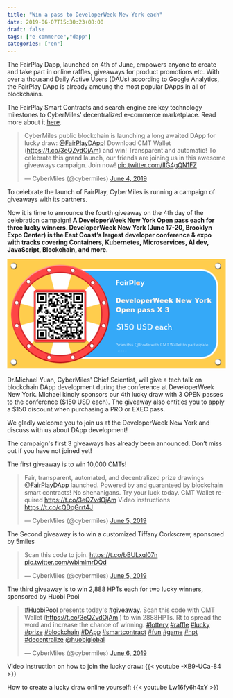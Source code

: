 ```yaml
---
title: "Win a pass to DeveloperWeek New York each"
date: 2019-06-07T15:30:23+08:00
draft: false
tags: ["e-commerce","dapp"] 
categories: ["en"] 
---
```


The FairPlay Dapp, launched on 4th of June, empowers anyone to create and take part in online raffles, giveaways for product promotions etc. With over a thousand Daily Active Users (DAUs) according to Google Analytics, the FairPlay DApp is already amoung the most  popular DApps in all of blockchains. 

The FairPlay Smart Contracts and search engine are key technology milestones to CyberMiles' decentralized e-commerce marketplace. Read more about it [here](https://twitter.com/cybermiles/status/1136200489995911169?s=21). 

<blockquote class="twitter-tweet"><p lang="en" dir="ltr">CyberMiles public blockchain is launching a long awaited DApp for lucky draw: <a href="https://twitter.com/FairPlayDApp?ref_src=twsrc%5Etfw">@FairPlayDApp</a>! Download CMT Wallet (<a href="https://t.co/3eQZvdOjAm">https://t.co/3eQZvdOjAm</a>) and win! Transparent and automatic! To celebrate this grand launch, our friends are joining us in this awesome giveaways campaign. Join now! <a href="https://t.co/IIG4gQN1FZ">pic.twitter.com/IIG4gQN1FZ</a></p>&mdash; CyberMiles (@cybermiles) <a href="https://twitter.com/cybermiles/status/1135911551817281538?ref_src=twsrc%5Etfw">June 4, 2019</a></blockquote> <script async src="https://platform.twitter.com/widgets.js" charset="utf-8"></script>

To celebrate the launch of FairPlay, CyberMiles is running a campaign of giveaways with its partners. 

Now it is time to announce the fourth giveaway on the 4th day of the celebration campaign! **A DeveloperWeek New York Open pass each for three lucky  winners. DeveloperWeek New York (June 17-20, Brooklyn Expo Center) is the East Coast’s largest developer conference & expo with tracks covering Containers, Kubernetes, Microservices, AI dev, JavaScript, Blockchain, and more.**

![](/images/20190607-giveaway4-01.png)

Dr.Michael Yuan, CyberMiles' Chief Scientist, will give a tech talk on blockchain DApp development during the conference at DeveloperWeek New York. Michael kindly sponsors our 4th lucky draw with 3 OPEN passes to the conference ($150 USD each). The giveaway also entitles you to apply a $150 discount when purchasing a PRO or EXEC pass.

We gladly welcome you to join us at the DeveloperWeek New York and discuss with us about DApp development!

The campaign's first 3 giveaways has already been announced. Don’t miss out if you have not joined yet!


The first giveaway is to win 10,000 CMTs!

<blockquote class="twitter-tweet"><p lang="en" dir="ltr">Fair, transparent, automated, and decentralized prize drawings <a href="https://twitter.com/FairPlayDApp?ref_src=twsrc%5Etfw">@FairPlayDApp</a> launched. Powered by and guaranteed by blockchain smart contracts! No shenanigans. Try your luck today. CMT Wallet required <a href="https://t.co/3eQZvdOjAm">https://t.co/3eQZvdOjAm</a> Video instructions <a href="https://t.co/cQDqGrrt4J">https://t.co/cQDqGrrt4J</a></p>&mdash; CyberMiles (@cybermiles) <a href="https://twitter.com/cybermiles/status/1136200489995911169?ref_src=twsrc%5Etfw">June 5, 2019</a></blockquote> <script async src="https://platform.twitter.com/widgets.js" charset="utf-8"></script>

The Second giveaway is to win a customized Tiffany Corkscrew, sponsored by 5miles

<blockquote class="twitter-tweet"><p lang="en" dir="ltr">Scan this code to join. <a href="https://t.co/bBULxql07n">https://t.co/bBULxql07n</a> <a href="https://t.co/wbimlmrDQd">pic.twitter.com/wbimlmrDQd</a></p>&mdash; CyberMiles (@cybermiles) <a href="https://twitter.com/cybermiles/status/1136341685665816576?ref_src=twsrc%5Etfw">June 5, 2019</a></blockquote> <script async src="https://platform.twitter.com/widgets.js" charset="utf-8"></script>

The third giveaway is to win 2,888 HPTs each for two lucky winners, sponsored by Huobi Pool

<blockquote class="twitter-tweet"><p lang="en" dir="ltr"><a href="https://twitter.com/hashtag/HuobiPool?src=hash&amp;ref_src=twsrc%5Etfw">#HuobiPool</a> presents today&#39;s <a href="https://twitter.com/hashtag/giveaway?src=hash&amp;ref_src=twsrc%5Etfw">#giveaway</a>. Scan this code with CMT Wallet (<a href="https://t.co/3eQZvdOjAm">https://t.co/3eQZvdOjAm</a> ) to win 2888HPTs. Rt to spread the word and increase the chance of winning. <a href="https://twitter.com/hashtag/lottery?src=hash&amp;ref_src=twsrc%5Etfw">#lottery</a> <a href="https://twitter.com/hashtag/raffle?src=hash&amp;ref_src=twsrc%5Etfw">#raffle</a> <a href="https://twitter.com/hashtag/lucky?src=hash&amp;ref_src=twsrc%5Etfw">#lucky</a> <a href="https://twitter.com/hashtag/prize?src=hash&amp;ref_src=twsrc%5Etfw">#prize</a> <a href="https://twitter.com/hashtag/blockchain?src=hash&amp;ref_src=twsrc%5Etfw">#blockchain</a> <a href="https://twitter.com/hashtag/DApp?src=hash&amp;ref_src=twsrc%5Etfw">#DApp</a> <a href="https://twitter.com/hashtag/smartcontract?src=hash&amp;ref_src=twsrc%5Etfw">#smartcontract</a> <a href="https://twitter.com/hashtag/fun?src=hash&amp;ref_src=twsrc%5Etfw">#fun</a> <a href="https://twitter.com/hashtag/game?src=hash&amp;ref_src=twsrc%5Etfw">#game</a> <a href="https://twitter.com/hashtag/hpt?src=hash&amp;ref_src=twsrc%5Etfw">#hpt</a> <a href="https://twitter.com/hashtag/decentralize?src=hash&amp;ref_src=twsrc%5Etfw">#decentralize</a> <a href="https://twitter.com/HuobiGlobal?ref_src=twsrc%5Etfw">@huobiglobal</a></p>&mdash; CyberMiles (@cybermiles) <a href="https://twitter.com/cybermiles/status/1136653403210231808?ref_src=twsrc%5Etfw">June 6, 2019</a></blockquote> <script async src="https://platform.twitter.com/widgets.js" charset="utf-8"></script>

Video instruction on how to join the lucky draw:
{{< youtube -XB9-UCa-84 >}}

How to create a lucky draw online yourself:
{{< youtube Lw16fy6h4xY >}}

